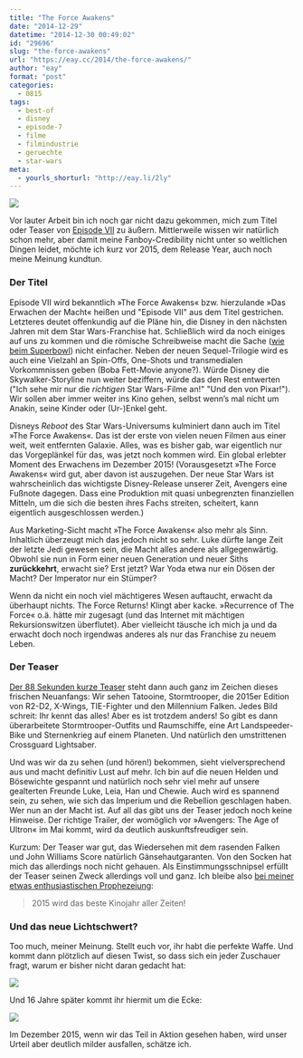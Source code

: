 ```yaml
---
title: "The Force Awakens"
date: "2014-12-29"
datetime: "2014-12-30 00:49:02"
id: "29696"
slug: "the-force-awakens"
url: "https://eay.cc/2014/the-force-awakens/"
author: "eay"
format: "post"
categories:
  - 0815
tags:
  - best-of
  - disney
  - episode-7
  - filme
  - filmindustrie
  - geruechte
  - star-wars
meta:
  - yourls_shorturl: "http://eay.li/2ly"
---
```


![](https://eay.cc/uploads/2014/theforceawakens.jpg)

Vor lauter Arbeit bin ich noch gar nicht dazu gekommen, mich zum Titel oder Teaser von [Episode VII](//eay.cc/tag/episode-7/) zu äußern. Mittlerweile wissen wir natürlich schon mehr, aber damit meine Fanboy-Credibility nicht unter so weltlichen Dingen leidet, möchte ich kurz vor 2015, dem Release Year, auch noch meine Meinung kundtun.

### Der Titel

Episode VII wird bekanntlich »The Force Awakens« bzw. hierzulande »Das Erwachen der Macht« heißen und "Episode VII" aus dem Titel gestrichen. Letzteres deutet offenkundig auf die Pläne hin, die Disney in den nächsten Jahren mit dem Star Wars-Franchise hat. Schließlich wird da noch einiges auf uns zu kommen und die römische Schreibweise macht die Sache ([wie beim Superbowl](http://www.theverge.com/2014/6/4/5779986/nfl-sacks-roman-numerals-for-super-bowl-50)) nicht einfacher. Neben der neuen Sequel-Trilogie wird es auch eine Vielzahl an Spin-Offs, One-Shots und transmedialen Vorkommnissen geben (Boba Fett-Movie anyone?). Würde Disney die Skywalker-Storyline nun weiter beziffern, würde das den Rest entwerten ("Ich sehe mir nur die _richtigen_ Star Wars-Filme an!" "Und den von Pixar!"). Wir sollen aber immer weiter ins Kino gehen, selbst wenn’s mal nicht um Anakin, seine Kinder oder (Ur-)Enkel geht.

Disneys _Reboot_ des Star Wars-Universums kulminiert dann auch im Titel »The Force Awakens«. Das ist der erste von vielen neuen Filmen aus einer weit, weit entfernten Galaxie. Alles, was es bisher gab, war eigentlich nur das Vorgeplänkel für das, was jetzt noch kommen wird. Ein global erlebter Moment des Erwachens im Dezember 2015! (Vorausgesetzt »The Force Awakens« wird gut, aber davon ist auszugehen. Der neue Star Wars ist wahrscheinlich das wichtigste Disney-Release unserer Zeit, Avengers eine Fußnote dagegen. Dass eine Produktion mit quasi unbegrenzten finanziellen Mitteln, um die sich die besten ihres Fachs streiten, scheitert, kann eigentlich ausgeschlossen werden.)

Aus Marketing-Sicht macht »The Force Awakens« also mehr als Sinn. Inhaltlich überzeugt mich das jedoch nicht so sehr. Luke dürfte lange Zeit der letzte Jedi gewesen sein, die Macht alles andere als allgegenwärtig. Obwohl sie nun in Form einer neuen Generation und neuer Siths **zurückkehrt**, erwacht sie? Erst jetzt? War Yoda etwa nur ein Dösen der Macht? Der Imperator nur ein Stümper?

Wenn da nicht ein noch viel mächtigeres Wesen auftaucht, erwacht da überhaupt nichts. The Force Returns! Klingt aber kacke. »Recurrence of The Force« o.ä. hätte mir zugesagt (und das Internet mit mächtigen Rekursionswitzen überflutet). Aber vielleicht täusche ich mich ja und da erwacht doch noch irgendwas anderes als nur das Franchise zu neuem Leben.

### Der Teaser

[Der 88 Sekunden kurze Teaser](//eay.cc/2014/teaser-zu-star-wars-the-force-awakens/) steht dann auch ganz im Zeichen dieses frischen Neuanfangs: Wir sehen Tatooine, Stormtrooper, die 2015er Edition von R2-D2, X-Wings, TIE-Fighter und den Millennium Falken. Jedes Bild schreit: Ihr kennt das alles! Aber es ist trotzdem anders! So gibt es dann überarbeitete Stormtrooper-Outfits und Raumschiffe, eine Art Landspeeder-Bike und Sternenkrieg auf einem Planeten. Und natürlich den umstrittenen Crossguard Lightsaber.

Und was wir da zu sehen (und hören!) bekommen, sieht vielversprechend aus und macht definitiv Lust auf mehr. Ich bin auf die neuen Helden und Bösewichte gespannt und natürlich noch sehr viel mehr auf unsere gealterten Freunde Luke, Leia, Han und Chewie. Auch wird es spannend sein, zu sehen, wie sich das Imperium und die Rebellion geschlagen haben. Wer nun an der Macht ist. Auf all das gibt uns der Teaser jedoch noch keine Hinweise. Der richtige Trailer, der womöglich vor »Avengers: The Age of Ultron« im Mai kommt, wird da deutlich auskunftsfreudiger sein.

Kurzum: Der Teaser war gut, das Wiedersehen mit dem rasenden Falken und John Williams Score natürlich Gänsehautgaranten. Von den Socken hat mich das allerdings noch nicht gehauen. Als Einstimmungsschnipsel erfüllt der Teaser seinen Zweck allerdings voll und ganz. Ich bleibe also [bei meiner etwas enthusiastischen Prophezeiung](//eay.cc/2014/der-erste-trailer-zu-jurassic-world/):

> 2015 wird das beste Kinojahr aller Zeiten!

### Und das neue Lichtschwert?

Too much, meiner Meinung. Stellt euch vor, ihr habt die perfekte Waffe. Und kommt dann plötzlich auf diesen Twist, so dass sich ein jeder Zuschauer fragt, warum er bisher nicht daran gedacht hat:

![](https://eay.cc/uploads/2014/lightsaber_episode1.gif)

Und 16 Jahre später kommt ihr hiermit um die Ecke:

![](https://eay.cc/uploads/2014/lightsaber_episode7.gif)

Im Dezember 2015, wenn wir das Teil in Aktion gesehen haben, wird unser Urteil aber deutlich milder ausfallen, schätze ich.
